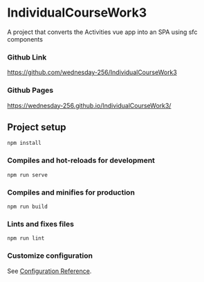 # IndividualCourseWork3
A project that converts the Activities vue app into an SPA using sfc components

### Github Link 
https://github.com/wednesday-256/IndividualCourseWork3

### Github Pages
https://wednesday-256.github.io/IndividualCourseWork3/

## Project setup
```
npm install
```

### Compiles and hot-reloads for development
```
npm run serve
```

### Compiles and minifies for production
```
npm run build
```

### Lints and fixes files
```
npm run lint
```

### Customize configuration
See [Configuration Reference](https://cli.vuejs.org/config/).
